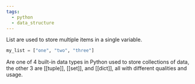 ```yaml
---
tags:
  - python
  - data_structure
---
```

List are used to store multiple items in a single variable.
```python
my_list = ["one", "two", "three"]
```

Are one of 4 built-in data types in Python used to store collections of data, the other 3 are [[tuple]], [[set]], and [[dict]], all with different qualities and usage.
